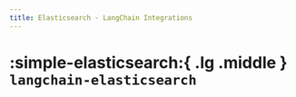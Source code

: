 ```yaml
---
title: Elasticsearch - LangChain Integrations
---
```


# :simple-elasticsearch:{ .lg .middle } `langchain-elasticsearch`

